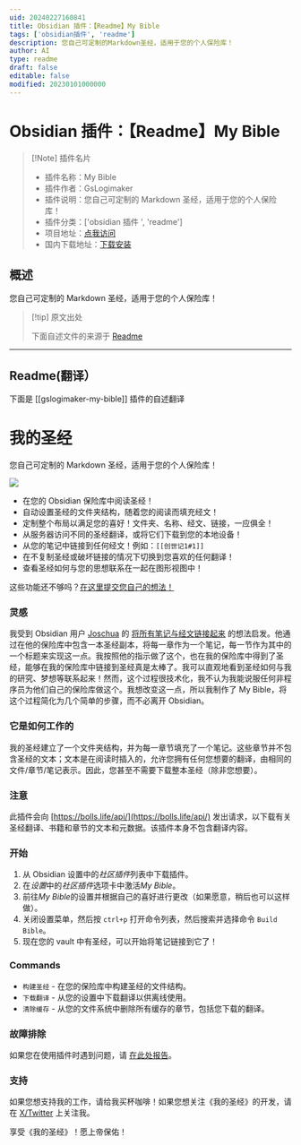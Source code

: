 ```yaml
---
uid: 20240227160841
title: Obsidian 插件：【Readme】My Bible
tags: ['obsidian插件', 'readme']
description: 您自己可定制的Markdown圣经，适用于您的个人保险库！
author: AI
type: readme
draft: false
editable: false
modified: 20230101000000
---
```


# Obsidian 插件：【Readme】My Bible

> [!Note] 插件名片
> - 插件名称：My Bible
> - 插件作者：GsLogimaker
> - 插件说明：您自己可定制的 Markdown 圣经，适用于您的个人保险库！
> - 插件分类：['obsidian 插件 ', 'readme']
> - 项目地址：[点我访问](https://github.com/GsLogiMaker/my-bible-obsidian-plugin)
> - 国内下载地址：[下载安装](https://pkmer.cn/products/plugin/pluginMarket/?gslogimaker-my-bible)

## 概述

您自己可定制的 Markdown 圣经，适用于您的个人保险库！

> [!tip] 原文出处
>
>下面自述文件的来源于 [Readme](https://ghproxy.net/https://raw.githubusercontent.com/GsLogiMaker/my-bible-obsidian-plugin/master/README.md)

---

## Readme(翻译）

下面是 [[gslogimaker-my-bible]] 插件的自述翻译

# 我的圣经

您自己可定制的 Markdown 圣经，适用于您的个人保险库！

![](https://github.com/GsLogiMaker/my-bible-obsidian-plugin/blob/444be699b5a81baddc5453856fc5da9fdadfce02/example.gif)

- 在您的 Obsidian 保险库中阅读圣经！
- 自动设置圣经的文件夹结构，随着您的阅读而填充经文！
- 定制整个布局以满足您的喜好！文件夹、名称、经文、链接，一应俱全！
- 从服务器访问不同的圣经翻译，或将它们下载到您的本地设备！
- 从您的笔记中链接到任何经文！例如：`[[创世记1#1]]`
- 在不复制圣经或破坏链接的情况下切换到您喜欢的任何翻译！
- 查看圣经如何与您的思想联系在一起在图形视图中！

这些功能还不够吗？[在这里提交您自己的想法！](https://github.com/GsLogiMaker/my-bible-obsidian-plugin/issues/new)

### 灵感

我受到 Obsidian 用户 [Joschua](https://joschua.io/) 的 [将所有笔记与经文链接起来](https://notes.joschua.io/60+Outputs/62+Projects/Bible+Study+Kit/Connecting+makes+you+engage+Scripture) 的想法启发。他通过在他的保险库中包含一本圣经副本，将每一章作为一个笔记，每一节作为其中的一个标题来实现这一点。我按照他的指示做了这个，也在我的保险库中得到了圣经，能够在我的保险库中链接到圣经真是太棒了。我可以直观地看到圣经如何与我的研究、梦想等联系起来！然而，这个过程很技术化，我不认为我能说服任何非程序员为他们自己的保险库做这个。我想改变这一点，所以我制作了 My Bible，将这个过程简化为几个简单的步骤，而不必离开 Obsidian。

### 它是如何工作的

我的圣经建立了一个文件夹结构，并为每一章节填充了一个笔记。这些章节并不包含圣经的文本；文本是在阅读时插入的，允许您拥有任何您想要的翻译，由相同的文件/章节/笔记表示。因此，您甚至不需要下载整本圣经（除非您想要）。

### 注意

此插件会向 [https://bolls.life/api/](https://bolls.life/api/) 发出请求，以下载有关圣经翻译、书籍和章节的文本和元数据。该插件本身不包含翻译内容。

### 开始

1. 从 Obsidian 设置中的*社区插件*列表中下载插件。
2. 在*设置*中的*社区插件*选项卡中激活*My Bible*。
3. 前往*My Bible*的设置并根据自己的喜好进行更改（如果愿意，稍后也可以这样做）。
4. 关闭设置菜单，然后按 `ctrl+p` 打开命令列表，然后搜索并选择命令 `Build Bible`。
5. 现在您的 vault 中有圣经，可以开始将笔记链接到它了！

### Commands

* `构建圣经` - 在您的保险库中构建圣经的文件结构。
* `下载翻译` - 从您的设置中下载翻译以供离线使用。
* `清除缓存` - 从您的文件系统中删除所有缓存的章节，包括您下载的翻译。

### 故障排除

如果您在使用插件时遇到问题，请 [在此处报告](https://github.com/GsLogiMaker/my-bible-obsidian-plugin/issues/new)。

### 支持

如果您想支持我的工作，请给我买杯咖啡！如果您想关注《我的圣经》的开发，请在 [X/Twitter](https://twitter.com/GsLogiMaker) 上关注我。

享受《我的圣经》！愿上帝保佑！
